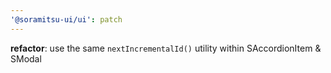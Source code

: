 ```yaml
---
'@soramitsu-ui/ui': patch
---
```


**refactor**: use the same `nextIncrementalId()` utility within SAccordionItem & SModal
